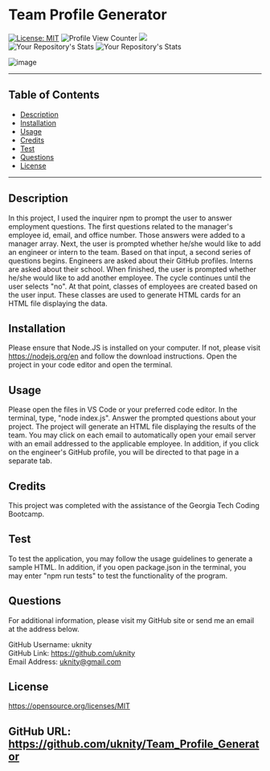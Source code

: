 # Team Profile Generator
  [![License: MIT](https://img.shields.io/badge/License-MIT-yellow.svg)](https://opensource.org/licenses/MIT) 
  ![Profile View Counter](https://komarev.com/ghpvc/?username=uknity) 
  ![](https://img.shields.io/badge/GitHub-uknity-181717?style=for-the-badge&logo=github)  
  ![Your Repository's Stats](https://github-readme-stats.vercel.app/api?username=uknity&show_icons=true) 
  ![Your Repository's Stats](https://github-readme-stats.vercel.app/api/top-langs/?username=uknity&theme=blue-green)    
  
![image](https://user-images.githubusercontent.com/77338531/114628293-a141eb00-9c84-11eb-8515-566a61a9da3a.png)
_____________________________________________________  

## Table of Contents
  - [Description](#description)
  - [Installation](#installation)
  - [Usage](#usage)
  - [Credits](#credits)
  - [Test](#test)
  - [Questions](#questions)
  - [License](#license)
______________________________________________________

## Description

In this project, I used the inquirer npm to prompt the user to answer employment questions.  The first questions related to the manager's employee id, email, and office number.  Those answers were added to a manager array.  Next, the user is prompted whether he/she would like to add an engineer or intern to the team.  Based on that input, a second series of questions begins.  Engineers are asked about their GitHub profiles.  Interns are asked about their school.  When finished, the user is prompted whether he/she would like to add another employee.  The cycle continues until the user selects "no".  At that point, classes of employees are created based on the user input.  These classes are used to generate HTML cards for an HTML file displaying the data.

## Installation

Please ensure that Node.JS is installed on your computer.  If not, please visit https://nodejs.org/en and follow the download instructions.  Open the project in your code editor and open the terminal.

## Usage

Please open the files in VS Code or your preferred code editor. In the terminal, type, "node index.js".  Answer the prompted questions about your project. The project will generate an HTML file displaying the results of the team.  You may click on each email to automatically open your email server with an email addressed to the applicable employee.  In addition, if you click on the engineer's GitHub profile, you will be directed to that page in a separate tab.  

## Credits

This project was completed with the assistance of the Georgia Tech Coding Bootcamp.

## Test

To test the application, you may follow the usage guidelines to generate a sample HTML.  In addition, if you open package.json in the terminal, you may enter "npm run tests" to test the functionality of the program.

## Questions

For additional information, please visit my GitHub site or send me an email at the address below.  
  
GitHub Username: uknity  
GitHub Link: https://github.com/uknity  
Email Address: uknity@gmail.com  

## License

https://opensource.org/licenses/MIT


## GitHub URL:  https://github.com/uknity/Team_Profile_Generator  

